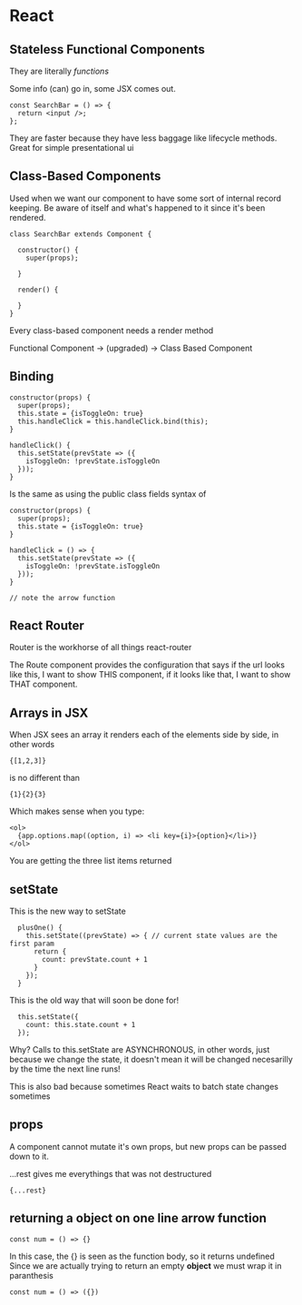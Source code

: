 # React

## Stateless Functional Components

They are literally *functions*

Some info (can) go in, some JSX comes out.

```
const SearchBar = () => {
  return <input />;
};
```

They are faster because they have less baggage like lifecycle methods. Great for simple presentational ui

## Class-Based Components

Used when we want our component to have some sort of internal record keeping. Be aware of itself and what's happened to it since it's been rendered.

```
class SearchBar extends Component {

  constructor() {
    super(props);

  }

  render() {

  }
}

```

Every class-based component needs a render method

Functional Component -> (upgraded) -> Class Based Component

## Binding

```
constructor(props) {
  super(props);
  this.state = {isToggleOn: true}
  this.handleClick = this.handleClick.bind(this);
}

handleClick() {
  this.setState(prevState => ({
    isToggleOn: !prevState.isToggleOn
  }));
}

```

Is the same as using the public class fields syntax of

```
constructor(props) {
  super(props);
  this.state = {isToggleOn: true}
}

handleClick = () => {
  this.setState(prevState => ({
    isToggleOn: !prevState.isToggleOn
  }));
}

// note the arrow function

```

## React Router

Router is the workhorse of all things react-router

The Route component provides the configuration that says if the url looks like this, I want to show THIS component, if it looks like that, I want to show THAT component.


## Arrays in JSX

When JSX sees an array it renders each of the elements side by side, in other words
```
{[1,2,3]}

```
is no different than 
```
{1}{2}{3}
```

Which makes sense when you type:

```
<ol>
  {app.options.map((option, i) => <li key={i}>{option}</li>)}
</ol>
```
You are getting the three list items returned

## setState

This is the new way to setState

```
  plusOne() {
    this.setState((prevState) => { // current state values are the first param
      return {
        count: prevState.count + 1
      }
    });
  }
```

 This is the old way that will soon be done for!

```
  this.setState({
    count: this.state.count + 1
  });
```

Why? Calls to this.setState are ASYNCHRONOUS, in other words,
just because we change the state, it doesn't mean it will be changed
necesarilly by the time the next line runs!

This is also bad because sometimes React waits to batch state changes sometimes

## props

A component cannot mutate it's own props, but new props can be passed down to it.

...rest gives me everythings that was not destructured
```
{...rest}
```

## returning a object on one line arrow function

```
const num = () => {}
```
In this case, the {} is seen as the function body, so it returns undefined
Since we are actually trying to return an empty **object** we must wrap it in paranthesis

```
const num = () => ({})
```